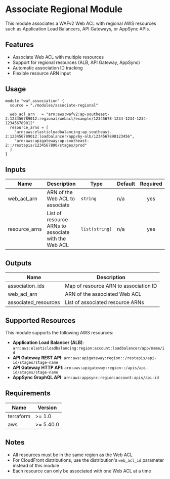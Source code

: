 # Associate Regional Module

This module associates a WAFv2 Web ACL with regional AWS resources such as Application Load Balancers, API Gateways, or AppSync APIs.

## Features

- Associate Web ACL with multiple resources
- Support for regional resources (ALB, API Gateway, AppSync)
- Automatic association ID tracking
- Flexible resource ARN input

## Usage

```hcl
module "waf_association" {
  source = "./modules/associate-regional"

  web_acl_arn   = "arn:aws:wafv2:ap-southeast-2:123456789012:regional/webacl/example/12345678-1234-1234-1234-123456789012"
  resource_arns = [
    "arn:aws:elasticloadbalancing:ap-southeast-2:123456789012:loadbalancer/app/my-alb/1234567890123456",
    "arn:aws:apigateway:ap-southeast-2::/restapis/1234567890/stages/prod"
  ]
}
```

## Inputs

| Name | Description | Type | Default | Required |
|------|-------------|------|---------|:--------:|
| web_acl_arn | ARN of the Web ACL to associate | `string` | n/a | yes |
| resource_arns | List of resource ARNs to associate with the Web ACL | `list(string)` | n/a | yes |

## Outputs

| Name | Description |
|------|-------------|
| association_ids | Map of resource ARN to association ID |
| web_acl_arn | ARN of the associated Web ACL |
| associated_resources | List of associated resource ARNs |

## Supported Resources

This module supports the following AWS resources:

- **Application Load Balancer (ALB)**: `arn:aws:elasticloadbalancing:region:account:loadbalancer/app/name/id`
- **API Gateway REST API**: `arn:aws:apigateway:region::/restapis/api-id/stages/stage-name`
- **API Gateway HTTP API**: `arn:aws:apigateway:region::/apis/api-id/stages/stage-name`
- **AppSync GraphQL API**: `arn:aws:appsync:region:account:apis/api-id`

## Requirements

| Name | Version |
|------|---------|
| terraform | >= 1.0 |
| aws | >= 5.40.0 |

## Notes

- All resources must be in the same region as the Web ACL
- For CloudFront distributions, use the distribution's `web_acl_id` parameter instead of this module
- Each resource can only be associated with one Web ACL at a time
